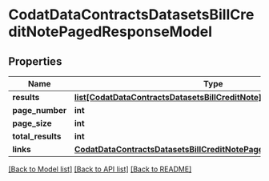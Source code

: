# CodatDataContractsDatasetsBillCreditNotePagedResponseModel

## Properties
Name | Type | Description | Notes
------------ | ------------- | ------------- | -------------
**results** | [**list[CodatDataContractsDatasetsBillCreditNote]**](CodatDataContractsDatasetsBillCreditNote.md) |  | [optional] 
**page_number** | **int** |  | [optional] 
**page_size** | **int** |  | [optional] 
**total_results** | **int** |  | [optional] 
**links** | [**CodatDataContractsDatasetsBillCreditNotePagedResponseLinksModel**](CodatDataContractsDatasetsBillCreditNotePagedResponseLinksModel.md) |  | [optional] 

[[Back to Model list]](../README.md#documentation-for-models) [[Back to API list]](../README.md#documentation-for-api-endpoints) [[Back to README]](../README.md)

